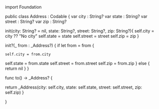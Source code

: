 import Foundation


public class Address  : Codable {
var city : String?
var state : String?
var street : String?
var zip : String?



init(city: String? = nil, state: String?, street: String?, zip: String?){
self.city = city ?? "No city"
self.state = state
self.street = street
self.zip = zip
}

init?(_ from : _Address?) {
    if let from = from {

    self.city = from.city
self.state = from.state
self.street = from.street
self.zip = from.zip
    } else {
    return nil
    }
}

func to() -> _Address? {

return _Address(city: self.city, state: self.state, street: self.street, zip: self.zip)
}

}
